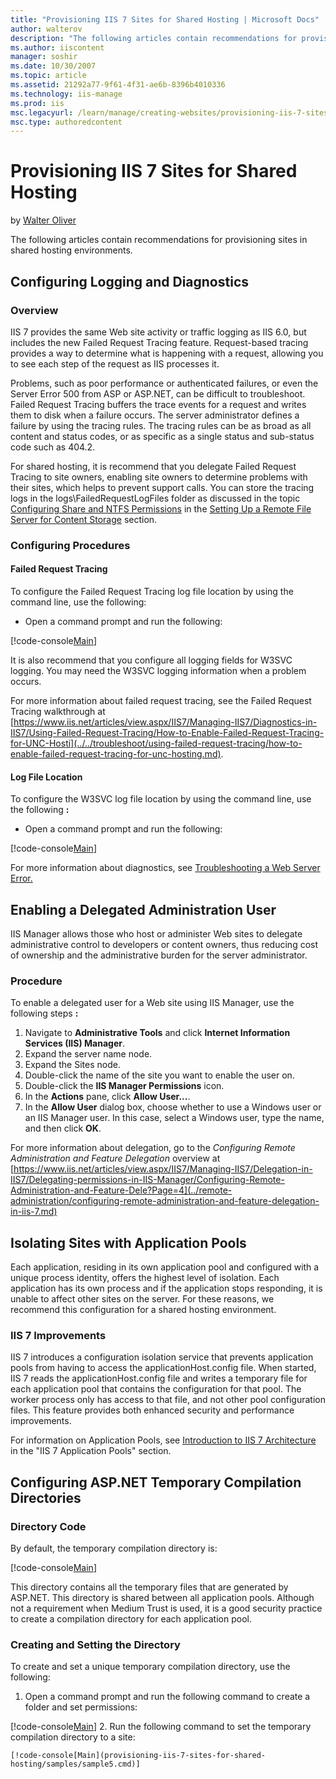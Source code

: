 ```yaml
---
title: "Provisioning IIS 7 Sites for Shared Hosting | Microsoft Docs"
author: walterov
description: "The following articles contain recommendations for provisioning sites in shared hosting environments. Configuring Logging and Diagnostics Enabling a Delegate..."
ms.author: iiscontent
manager: soshir
ms.date: 10/30/2007
ms.topic: article
ms.assetid: 21292a77-9f61-4f31-ae6b-8396b4010336
ms.technology: iis-manage
ms.prod: iis
msc.legacyurl: /learn/manage/creating-websites/provisioning-iis-7-sites-for-shared-hosting
msc.type: authoredcontent
---
```

Provisioning IIS 7 Sites for Shared Hosting
====================
by [Walter Oliver](https://github.com/walterov)

The following articles contain recommendations for provisioning sites in shared hosting environments.

<a id="ConfigLog"></a>

## Configuring Logging and Diagnostics

### Overview

IIS 7 provides the same Web site activity or traffic logging as IIS 6.0, but includes the new Failed Request Tracing feature. Request-based tracing provides a way to determine what is happening with a request, allowing you to see each step of the request as IIS processes it.

Problems, such as poor performance or authenticated failures, or even the Server Error 500 from ASP or ASP.NET, can be difficult to troubleshoot. Failed Request Tracing buffers the trace events for a request and writes them to disk when a failure occurs. The server administrator defines a failure by using the tracing rules. The tracing rules can be as broad as all content and status codes, or as specific as a single status and sub-status code such as 404.2.

For shared hosting, it is recommend that you delegate Failed Request Tracing to site owners, enabling site owners to determine problems with their sites, which helps to prevent support calls. You can store the tracing logs in the logs\FailedRequestLogFiles folder as discussed in the topic [Configuring Share and NTFS Permissions](../../web-hosting/configuring-servers-in-the-windows-web-platform/configuring-share-and-ntfs-permissions.md) in the [Setting Up a Remote File Server for Content Storage](../../web-hosting/configuring-servers-in-the-windows-web-platform/index.md) section.

### Configuring Procedures

#### Failed Request Tracing

To configure the Failed Request Tracing log file location by using the command line, use the following:

- Open a command prompt and run the following:

[!code-console[Main](provisioning-iis-7-sites-for-shared-hosting/samples/sample1.cmd)]

It is also recommend that you configure all logging fields for W3SVC logging. You may need the W3SVC logging information when a problem occurs.

For more information about failed request tracing, see the Failed Request Tracing walkthrough at [https://www.iis.net/articles/view.aspx/IIS7/Managing-IIS7/Diagnostics-in-IIS7/Using-Failed-Request-Tracing/How-to-Enable-Failed-Request-Tracing-for-UNC-Hosti](../../troubleshoot/using-failed-request-tracing/how-to-enable-failed-request-tracing-for-unc-hosting.md).

#### Log File Location

To configure the W3SVC log file location by using the command line, use the following **:** 

- Open a command prompt and run the following:

[!code-console[Main](provisioning-iis-7-sites-for-shared-hosting/samples/sample2.cmd)]

For more information about diagnostics, see [Troubleshooting a Web Server Error.](../../troubleshoot/index.md)

<a id="Enabling"></a>

## Enabling a Delegated Administration User

IIS Manager allows those who host or administer Web sites to delegate administrative control to developers or content owners, thus reducing cost of ownership and the administrative burden for the server administrator.

### Procedure

To enable a delegated user for a Web site using IIS  Manager, use the following steps **:** 

1. Navigate to **Administrative Tools** and click **Internet Information Services (IIS) Manager**.
2. Expand the server name node.
3. Expand the Sites node.
4. Double-click the name of the site you want to enable the user on.
5. Double-click the **IIS Manager Permissions** icon.
6. In the **Actions** pane, click **Allow User...**.
7. In the **Allow User** dialog box, choose whether to use a Windows user or an IIS Manager user. In this case, select a Windows user, type the name, and then click **OK**.

For more information about delegation, go to the *Configuring Remote Administration and Feature Delegation* overview at [https://www.iis.net/articles/view.aspx/IIS7/Managing-IIS7/Delegation-in-IIS7/Delegating-permissions-in-IIS-Manager/Configuring-Remote-Administration-and-Feature-Dele?Page=4](../remote-administration/configuring-remote-administration-and-feature-delegation-in-iis-7.md)

<a id="Isolating"></a>

## Isolating Sites with Application Pools

Each application, residing in its own application pool and configured with a unique process identity, offers the highest level of isolation. Each application has its own process and if the application stops responding, it is unable to affect other sites on the server. For these reasons, we recommend this configuration for a shared hosting environment.

### IIS 7 Improvements

IIS 7 introduces a configuration isolation service that prevents application pools from having to access the applicationHost.config file. When started, IIS 7 reads the applicationHost.config file and writes a temporary file for each application pool that contains the configuration for that pool. The worker process only has access to that file, and not other pool configuration files. This feature provides both enhanced security and performance improvements.

For information on Application Pools, see [Introduction to IIS 7 Architecture](../../get-started/introduction-to-iis/introduction-to-iis-architecture.md) in the "IIS 7 Application Pools" section.

<a id="ConfigASP"></a>

## Configuring ASP.NET Temporary Compilation Directories

### Directory Code

By default, the temporary compilation directory is:

[!code-console[Main](provisioning-iis-7-sites-for-shared-hosting/samples/sample3.cmd)]

This directory contains all the temporary files that are generated by ASP.NET. This directory is shared between all application pools. Although not a requirement when Medium Trust is used, it is a good security practice to create a compilation directory for each application pool.

### Creating and Setting the Directory

To create and set a unique temporary compilation directory, use the following:

1. Open a command prompt and run the following command to create a folder and set permissions:

[!code-console[Main](provisioning-iis-7-sites-for-shared-hosting/samples/sample4.cmd)]
2. Run the following command to set the temporary compilation directory to a site:  

    [!code-console[Main](provisioning-iis-7-sites-for-shared-hosting/samples/sample5.cmd)]